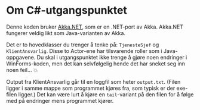 # Om C#-utgangspunktet

Denne koden bruker [Akka.NET](http://akkadotnet.github.io/wiki/), som er en .NET-port av Akka. Akka.NET fungerer veldig likt som Java-varianten av Akka.

Det er to hovedklasser du trenger å tenke på: `TjenesteSjef` og `KlientAnsvarlig`. Disse to Actor-ene har tilsvarende roller som i Java-oppgavene. Du skal i utgangspunktet ikke trenge å gjøre noen endringer i WinForms-koden, men det kan selvfølgelig hende det har sneket seg inn noen feil... :boom:

Output fra KlientAnsvarlig går til en loggfil som heter `output.txt`. (Filen ligger i samme mappe som programmet kjøres fra, som typisk er der exe-filen ligger.) Det kan være lurt å kjøre en `tail`-variant på den filen for å følge med på endringer mens programmet kjører.
